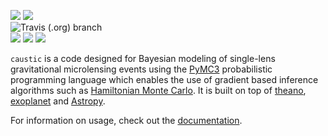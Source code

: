 <p>
<a href="https://github.com/fbartolic/caustic/blob/master/LICENSE">
<img src="https://img.shields.io/badge/license-MIT-blue.svg?style=flat"></a>
<a href="https://caustic.readthedocs.io/en/latest/">
<img src="https://img.shields.io/badge/read-the%20docs-blue"/></a>
<br>
<img alt="Travis (.org) branch" src="https://img.shields.io/travis/fbartolic/caustic/master?label=tests">
<br>
<a href="https://docs.pymc.io/">
<img src="https://img.shields.io/badge/powered_by-PyMC3-EB5368.svg?style=flat"></a>
<a href="http://www.astropy.org">
<img src="https://img.shields.io/badge/powered_by-AstroPy-EB5368.svg?style=flat"></a>
<a href="https://github.com/dfm/exoplanet">
<img src="https://img.shields.io/badge/powered_by-exoplanet-EB5368.svg?style=flat"></a>
</p>

`caustic` is a code designed for Bayesian modeling of single-lens gravitational microlensing 
events using the [PyMC3](https://docs.pymc.io/) probabilistic programming language which enables
the use of gradient based inference algorithms such as 
[Hamiltonian Monte Carlo](http://arogozhnikov.github.io/2016/12/19/markov_chain_monte_carlo.html).
It is built on top of [theano](http://deeplearning.net/software/theano/),
[exoplanet](https://exoplanet.dfm.io/en/latest/) and [Astropy](http://www.astropy.org/).

For information on usage, check out the [documentation](https://caustic.readthedocs.io/en/latest/).